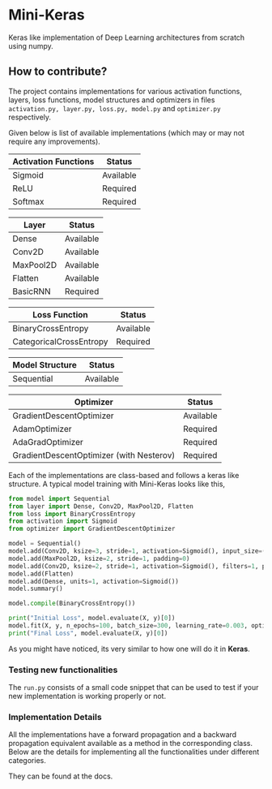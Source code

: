 # Mini-Keras
Keras like implementation of Deep Learning architectures from scratch using numpy.


## How to contribute?

The project contains implementations for various activation functions, layers, loss functions, model structures and optimizers in files
```activation.py, layer.py, loss.py, model.py``` and ```optimizer.py``` respectively.

Given below is list of available implementations (which may or may not require any improvements).


|Activation Functions| Status|
|---|---|
|Sigmoid| Available|
|ReLU| Required|
|Softmax| Required|

|Layer| Status|
|---|---|
|Dense| Available|
|Conv2D| Available|
|MaxPool2D| Available|
|Flatten| Available|
|BasicRNN| Required|

|Loss Function| Status|
|---|---|
|BinaryCrossEntropy| Available|
|CategoricalCrossEntropy| Required|

|Model Structure| Status|
|---|---|
|Sequential| Available|

|Optimizer| Status|
|---|---|
|GradientDescentOptimizer| Available|
|AdamOptimizer| Required|
|AdaGradOptimizer| Required|
|GradientDescentOptimizer (with Nesterov)| Required|

Each of the implementations are class-based and follows a keras like structure. A typical model training with Mini-Keras looks like this,
```python
from model import Sequential
from layer import Dense, Conv2D, MaxPool2D, Flatten
from loss import BinaryCrossEntropy
from activation import Sigmoid
from optimizer import GradientDescentOptimizer

model = Sequential()
model.add(Conv2D, ksize=3, stride=1, activation=Sigmoid(), input_size=(8,8,1), filters=1, padding=0)
model.add(MaxPool2D, ksize=2, stride=1, padding=0)
model.add(Conv2D, ksize=2, stride=1, activation=Sigmoid(), filters=1, padding=0)
model.add(Flatten)
model.add(Dense, units=1, activation=Sigmoid())
model.summary()

model.compile(BinaryCrossEntropy())

print("Initial Loss", model.evaluate(X, y)[0])
model.fit(X, y, n_epochs=100, batch_size=300, learning_rate=0.003, optimizer=GradientDescentOptimizer(), verbose=1)
print("Final Loss", model.evaluate(X, y)[0])
```

As you might have noticed, its very similar to how one will do it in **Keras**.

### Testing new functionalities

The ```run.py``` consists of a small code snippet that can be used to test if your new implementation is working properly or not.

### Implementation Details

All the implementations have a forward propagation and a backward propagation equivalent available as a method in the corresponding class. Below are the details for implementing all the functionalities under different categories.

They can be found at the docs.

<!-- #### Activation Function

Every new implementation of Activation function should be a class containing 3 methods,

- ```__call__``` : returns ```eval```
- ```eval``` : Method that returns the output of the activation function for an input X of shape (features, batch_size).
- ```grad_input``` : Method that returns the Jacobian the activation function with respect to the input of the function. 
For an activation function $f$, the ```grad_input``` returns 
$\begin{bmatrix}
    \frac{\partial f_1}{\partial x_1} & \frac{\partial f_1}{\partial x_2} & \ldots & \frac{\partial f_1}{\partial x_n} \\
    \vdots & & \ddots & \vdots \\
    \frac{\partial f_n}{\partial x_1} & \frac{\partial f_n}{\partial x_2} & ... & \frac{\partial f_n}{\partial x_n} \\
  \end{bmatrix}$

It should be noted that all the implementations must be using numpy and loops are required to be avoided at most of the places. 

For an example, check ```activation.Sigmoid``` class in the repository. -->



